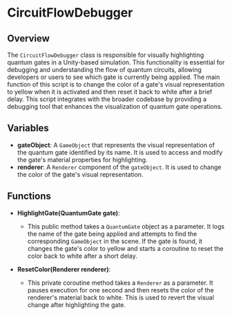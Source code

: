 # CircuitFlowDebugger

## Overview
The `CircuitFlowDebugger` class is responsible for visually highlighting quantum gates in a Unity-based simulation. This functionality is essential for debugging and understanding the flow of quantum circuits, allowing developers or users to see which gate is currently being applied. The main function of this script is to change the color of a gate's visual representation to yellow when it is activated and then reset it back to white after a brief delay. This script integrates with the broader codebase by providing a debugging tool that enhances the visualization of quantum gate operations.

## Variables
- **gateObject**: A `GameObject` that represents the visual representation of the quantum gate identified by its name. It is used to access and modify the gate's material properties for highlighting.
- **renderer**: A `Renderer` component of the `gateObject`. It is used to change the color of the gate's visual representation.

## Functions
- **HighlightGate(QuantumGate gate)**: 
  - This public method takes a `QuantumGate` object as a parameter. It logs the name of the gate being applied and attempts to find the corresponding `GameObject` in the scene. If the gate is found, it changes the gate's color to yellow and starts a coroutine to reset the color back to white after a short delay.

- **ResetColor(Renderer renderer)**: 
  - This private coroutine method takes a `Renderer` as a parameter. It pauses execution for one second and then resets the color of the renderer's material back to white. This is used to revert the visual change after highlighting the gate.